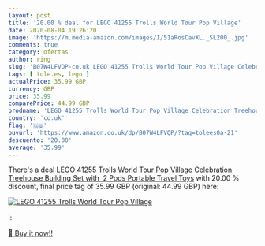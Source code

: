 ```yaml
---
layout: post
title: '20.00 % deal for LEGO 41255 Trolls World Tour Pop Village'
date: 2020-08-04 19:26:20
image: 'https://m.media-amazon.com/images/I/51aRosCavXL._SL200_.jpg'
comments: true
category: ofertas
author: ring
slug: 'B07W4LFVQP-co.uk LEGO 41255 Trolls World Tour Pop Village Celebration...'
tags: [ tole.es, lego ]
actualPrice: 35.99 GBP
currency: GBP
price: 35.99
comparePrice: 44.99 GBP
prodname: 'LEGO 41255 Trolls World Tour Pop Village Celebration Treehouse Building Set with  2 Pods  Portable Travel Toys'
country: 'co.uk'
flag: '🇬🇧'
buyurl: 'https://www.amazon.co.uk/dp/B07W4LFVQP/?tag=tolees0a-21'
descuento: '20.00'
average: '35.99'
---
```


There's a deal [LEGO 41255 Trolls World Tour Pop Village Celebration Treehouse Building Set with  2 Pods  Portable Travel Toys](https://www.amazon.co.uk/dp/B07W4LFVQP/?tag=tolees0a-21)  with  20.00 % discount, final price tag of  35.99 GBP (original: 44.99 GBP) here:

[![LEGO 41255 Trolls World Tour Pop Village](https://m.media-amazon.com/images/I/51aRosCavXL._SL200_.jpg)](https://www.amazon.co.uk/dp/B07W4LFVQP/?tag=tolees0a-21)

ℹ️:


[🛒 Buy it now!!](https://www.amazon.co.uk/dp/B07W4LFVQP/?tag=tolees0a-21)
